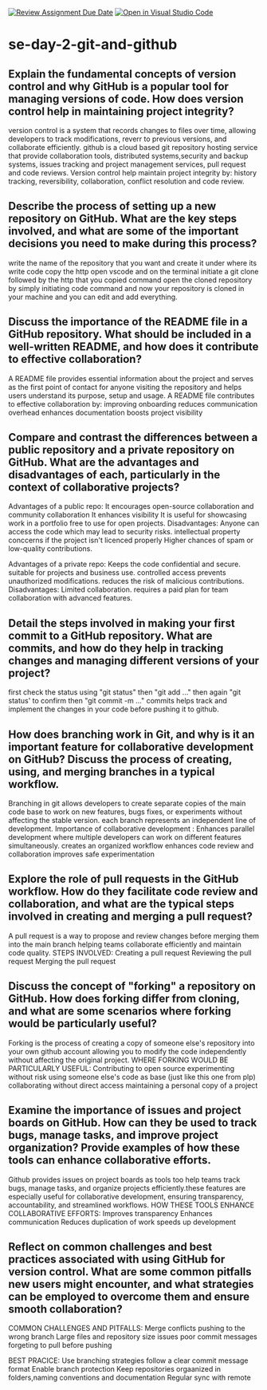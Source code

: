 [![Review Assignment Due Date](https://classroom.github.com/assets/deadline-readme-button-22041afd0340ce965d47ae6ef1cefeee28c7c493a6346c4f15d667ab976d596c.svg)](https://classroom.github.com/a/8wgCKhpZ)
[![Open in Visual Studio Code](https://classroom.github.com/assets/open-in-vscode-2e0aaae1b6195c2367325f4f02e2d04e9abb55f0b24a779b69b11b9e10269abc.svg)](https://classroom.github.com/online_ide?assignment_repo_id=18484901&assignment_repo_type=AssignmentRepo)
# se-day-2-git-and-github
## Explain the fundamental concepts of version control and why GitHub is a popular tool for managing versions of code. How does version control help in maintaining project integrity?
version control is a system that records changes to files over time, allowing developers to track modifications, reverr to previous versions, and collaborate efficiently.
github is a cloud based git repository hosting service that provide collaboration tools, distributed systems,security and backup systems, issues tracking and project management services, pull request and code reviews.
Version control help maintain project integrity by: history tracking, reversibility, collaboration, conflict resolution and code review.

## Describe the process of setting up a new repository on GitHub. What are the key steps involved, and what are some of the important decisions you need to make during this process?
write the name of the repository that you want and create it
under where its write code copy the http 
open vscode and on the terminal initiate a git clone followed by the http that you copied command
open the cloned repository by simply initiating code command and now your repository is cloned in your machine and you can edit and add everything. 


## Discuss the importance of the README file in a GitHub repository. What should be included in a well-written README, and how does it contribute to effective collaboration?
A README file provides essential information about the project and serves as the first point of contact for anyone visiting the repository and helps users understand its purpose, setup and usage.
A README file contributes to effective collaboration by:
improving onboarding
reduces communication overhead
enhances documentation
boosts project visibility 

## Compare and contrast the differences between a public repository and a private repository on GitHub. What are the advantages and disadvantages of each, particularly in the context of collaborative projects?
Advantages of a public repo:
It encourages open-source collaboration and community collaboration
It enhances visibility
It is useful for showcasing work in a portfolio
free to use for open projects.
Disadvantages:
Anyone can access the code which may lead to security risks.
intellectual property conccerns if the project isn't licenced properly
Higher chances of spam or low-quality contributions.

Advantages of a private repo:
Keeps the code confidential and secure.
suitable for projects and business use.
controlled access prevents unauthorized modifications.
reduces the risk of malicious contributions.
Disadvantages:
Limited collaboration.
requires a paid plan for team collaboration with advanced features. 

## Detail the steps involved in making your first commit to a GitHub repository. What are commits, and how do they help in tracking changes and managing different versions of your project?
first check the status using "git status"
then "git add ..."
then again "git status' to confirm
then "git commit -m ..."
commits helps track and implement the changes in your code before pushing it to github.

## How does branching work in Git, and why is it an important feature for collaborative development on GitHub? Discuss the process of creating, using, and merging branches in a typical workflow.
Branching in git allows developers to create separate copies of the main code base to work on new features, bugs fixes, or experiments without affecting the stable version. each branch represents an independent line of development.
Importance of collaborative development :
Enhances parallel development where multiple developers can work on different features simultaneously.
creates an organized workflow
enhances code review and collaboration
improves safe experimentation

## Explore the role of pull requests in the GitHub workflow. How do they facilitate code review and collaboration, and what are the typical steps involved in creating and merging a pull request?
A pull request is a way to propose and review changes before merging them into the main branch helping teams collaborate efficiently and maintain code quality.
STEPS INVOLVED:
Creating a pull request
Reviewing the pull request
Merging the pull request

## Discuss the concept of "forking" a repository on GitHub. How does forking differ from cloning, and what are some scenarios where forking would be particularly useful?
Forking is the process of creating a copy of someone else's repository into your own github account allowing you to modify the code independently without affecting the original project.
WHERE FORKING WOULD BE PARTICULARLY USEFUL:
Contributing to open source
experimenting without risk
using someone else's code as base (just like this one from plp)
collaborating without direct access
maintaining a personal copy of a project

## Examine the importance of issues and project boards on GitHub. How can they be used to track bugs, manage tasks, and improve project organization? Provide examples of how these tools can enhance collaborative efforts.
Github provides issues on project boards as tools too help teams track bugs, manage tasks, and organize projects efficiently.these features are especially useful for collaborative development, ensuring transparency, accountability, and streamlined workflows.
HOW THESE TOOLS ENHANCE COLLABORATIVE EFFORTS:
Improves transparency
Enhances communication
Reduces duplication of work
speeds up development 

## Reflect on common challenges and best practices associated with using GitHub for version control. What are some common pitfalls new users might encounter, and what strategies can be employed to overcome them and ensure smooth collaboration?
COMMON CHALLENGES AND PITFALLS:
Merge conflicts
pushing to the wrong branch
Large files and repository size issues
poor commit messages
forgeting to pull before pushing

BEST PRACICE:
Use branching strategies
follow a clear commit message format
Enable branch protection
Keep repositories orgaanized in folders,naming conventions and documentation
Regular sync with remote
